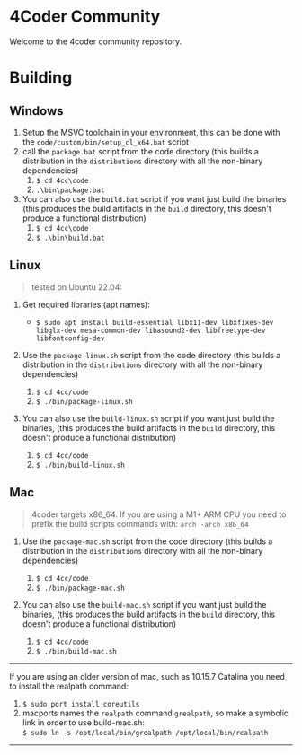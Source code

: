 # 4Coder Community

Welcome to the 4coder community repository.

# Building

## Windows
1. Setup the MSVC toolchain in your environment, this can be done with the `code/custom/bin/setup_cl_x64.bat` script
2. call the `package.bat` script from the code directory (this builds a distribution in the `distributions` directory with all the non-binary dependencies)
   1. `$ cd 4cc\code`
   2. `.\bin\package.bat`
3. You can also use the `build.bat` script if you want just build the binaries (this produces the build artifacts in the `build` directory, this doesn't produce a functional distribution)
   1. `$ cd 4cc\code`
   2. `$ .\bin\build.bat`

## Linux
> tested on Ubuntu 22.04:

1. Get required libraries (apt names):
    - `$ sudo apt install build-essential libx11-dev libxfixes-dev libglx-dev mesa-common-dev libasound2-dev libfreetype-dev libfontconfig-dev`
2. Use the `package-linux.sh` script from the code directory (this builds a distribution in the `distributions` directory with all the non-binary dependencies)
   1. `$ cd 4cc/code`
   2. `$ ./bin/package-linux.sh`

3. You can also use the `build-linux.sh` script if you want just build the binaries, (this produces the build artifacts in the `build` directory, this doesn't produce a functional distribution)
   1. `$ cd 4cc/code`
   2. `$ ./bin/build-linux.sh`

## Mac 

> 4coder targets x86_64. If you are using a M1+ ARM CPU you need to prefix the build scripts commands with: `arch -arch x86_64`

1. Use the `package-mac.sh` script from the code directory (this builds a distribution in the `distributions` directory with all the non-binary dependencies)
   1. `$ cd 4cc/code`
   2. `$ ./bin/package-mac.sh` 

2. You can also use the `build-mac.sh` script if you want just build the binaries, (this produces the build artifacts in the `build` directory, this doesn't produce a functional distribution)
   1. `$ cd 4cc/code`
   2. `$ ./bin/build-mac.sh`

---

If you are using an older version of mac, such as 10.15.7 Catalina you need to install the realpath command:

1. `$ sudo port install coreutils`
2. macports names the `realpath` command `grealpath`, so make a symbolic link in order to use build-mac.sh:  
   `$ sudo ln -s /opt/local/bin/grealpath /opt/local/bin/realpath`

---